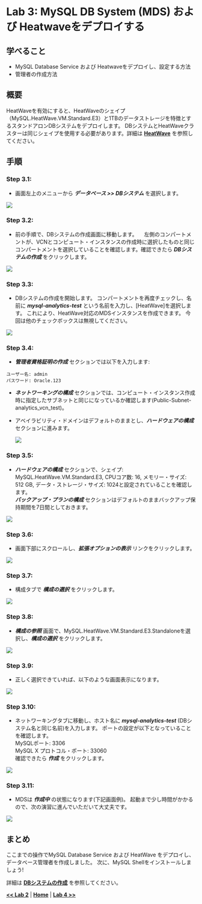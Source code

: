 # Lab 3: MySQL DB System (MDS) および Heatwaveをデプロイする 

## 学べること
- MySQL Database Service および Heatwaveをデプロイし、設定する方法
- 管理者の作成方法

## 概要

HeatWaveを有効にすると、HeatWaveのシェイプ（MySQL.HeatWave.VM.Standard.E3）と1TBのデータストレージを特徴とするスタンドアロンDBシステムをデプロイします。 DBシステムとHeatWaveクラスターは同じシェイプを使用する必要があります。詳細は **[HeatWave](https://docs.oracle.com/ja-jp/iaas/mysql-database/doc/heatwave1.html#GUID-9401C69A-B379-48EB-B96C-56462C23E4FD)** を参照してください。


## 手順

### **Step 3.1:**
- 画面左上のメニューから _**データベース >> DBシステム**_ を選択します。
  
![](./images/HW17_mds_jp.png)

### **Step 3.2:**
- 前の手順で、DBシステムの作成画面に移動します。
　左側のコンパートメントが、VCNとコンピュート・インスタンスの作成時に選択したものと同じコンパートメントを選択していることを確認します。確認できたら _**DBシステムの作成**_ をクリックします。

![](./images/HW18_mds_jp.png)

### **Step 3.3:**
- DBシステムの作成を開始します。 コンパートメントを再度チェックし、名前に _**mysql-analytics-test**_ という名前を入力し、[HeatWave]を選択します。 これにより、HeatWave対応のMDSインスタンスを作成できます。 今回は他のチェックボックスは無視してください。
  
![](./images/HW19_mds_jp.png)

### **Step 3.4:**
- _**管理者資格証明の作成**_ セクションでは以下を入力します:
```
ユーザー名: admin
パスワード: Oracle.123
```
- _**ネットワーキングの構成**_ セクションでは、コンピュート・インスタンス作成時に指定したサブネットと同じになっているか確認します(Public-Subnet-analytics_vcn_test)。

- アベイラビリティ・ドメインはデフォルトのままとし、_**ハードウェアの構成**_ セクションに進みます。
 
  ![](./images/HW20_mds_jp.png)

### **Step 3.5:**
- _**ハードウェアの構成**_ セクションで、シェイプ: MySQL.HeatWave.VM.Standard.E3, CPUコア数: 16, メモリー・サイズ: 512 GB, データ・ストレージ・サイズ: 1024と設定されていることを確認します。</br>
_**バックアップ・プランの構成**_ セクションはデフォルトのままバックアップ保持期間を7日間としておきます。

![](./images/HW21_mds_jp.png)

### **Step 3.6:**
- 画面下部にスクロールし、_**拡張オプションの表示**_ リンクをクリックします。
  
![](./images/HW22_mds_jp.png)

### **Step 3.7:**
- 構成タブで _**構成の選択**_ をクリックします。 

![](./images/HW23_mds_jp.png)

### **Step 3.8:**
- _**構成の参照**_ 画面で、MySQL.HeatWave.VM.Standard.E3.Standaloneを選択し、_**構成の選択**_ をクリックします。 

![](./images/HW24_mds_jp.png)

### **Step 3.9:**
- 正しく選択できていれば、以下のような画面表示になります。

![](./images/HW25_mds_jp.png)

### **Step 3.10:**
- ネットワーキングタブに移動し、ホスト名に _**mysql-analytics-test**_ (DBシステム名と同じ名前)を入力します。 
ポートの設定が以下となっていることを確認します。</br>
MySQLポート: 3306</br>
MySQL X プロトコル・ポート: 33060</br>
確認できたら _**作成**_ をクリックします。

![](./images/HW26_mds_jp.png)

### **Step 3.11:**
- MDSは _**作成中**_ の状態になります(下記画面例)。 起動まで少し時間がかかるので、次の演習に進んでいただいて大丈夫です。
  
![](./images/HW27_mds_jp.png)

## まとめ

ここまでの操作でMySQL Database Service および HeatWave をデプロイし、データベース管理者を作成しました。 次に、MySQL Shellをインストールしましょう!
 
詳細は **[DBシステムの作成](https://docs.oracle.com/ja-jp/iaas/mysql-database/doc/creating-db-system1.html)** を参照してください。

**[<< Lab 2](/Lab2/README.md)** | **[Home](../README.md)** | **[Lab 4 >>](/Lab4/README.md)**
